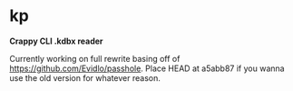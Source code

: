 # kp
**Crappy CLI .kdbx reader**

Currently working on full rewrite basing off of https://github.com/Evidlo/passhole.
Place HEAD at a5abb87 if you wanna use the old version for whatever reason.
